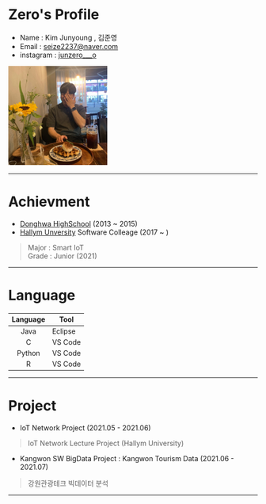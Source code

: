 # Zero's Profile
* Name : Kim Junyoung , 김준영 
* Email : seize2237@naver.com 
* instagram : [junzero___o][junzero___o]  
<img src=profile.jpg width=200 height=200>    

*****

# Achievment
* [Donghwa HighSchool][donghwa] (2013 ~ 2015)
* [Hallym Unversity][hallym] Software Colleage (2017 ~ )
> Major : Smart IoT  
> Grade : Junior (2021)

*****

# Language
|Language|Tool|
|:---:|---|
|Java|Eclipse|
|C|VS Code|
|Python|VS Code|
|R|VS Code|

*****

# Project
* IoT Network Project (2021.05 - 2021.06)
> IoT Network Lecture Project (Hallym University)
* Kangwon SW BigData Project : Kangwon Tourism Data (2021.06 - 2021.07)
> 강원관광테크 빅데이터 분석 
*****


[junzero___o]: https://www.instagram.com/junzero___o/
[hallym]: https://www.hallym.ac.kr
[donghwa]: https://www.donghwa.hs.kr
